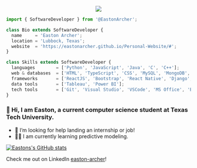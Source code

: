 <p align="center">
  <img src="https://github.com/EastonArcher/Personal-Website/blob/main/images/background.png" />
</p>

```js
import { SoftwareDeveloper } from '@EastonArcher';

class Bio extends SoftwareDeveloper {
  name     = 'Easton Archer';
  location = 'Lubbock, Texas';
  website  = 'https://eastonarcher.github.io/Personal-Website/#';
}

class Skills extends SoftwareDeveloper {
  languages        = ['Python', 'JavaScript', 'Java', 'C', 'C++'];
  web & databases  = ['HTML', 'TypeScript', 'CSS', 'MySQL', 'MongoDB', 'PostgreSQL'];
  frameworks       = ['ReactJS', 'Bootstrap', 'React Native', 'Django', 'Angular'];
  data tools       = ['Tableau', 'Power BI'];
  tech tools       = ['Git', 'Visual Studio', 'VSCode', 'MS Office', 'Eclipse'];
}
```
### 👋 Hi, I am Easton, a current computer science student at Texas Tech University. 
- 💼 I’m looking for help landing an internship or job!
- 👨‍💻 I am currently learning predictive modeling.

[![Eastons's GitHub stats](https://github-readme-stats.vercel.app/api?username=EastonArcher)](https://github.com/anuraghazra/github-readme-stats)

Check me out on LinkedIn [easton-archer](https://www.linkedin.com/in/easton-archer/)!
